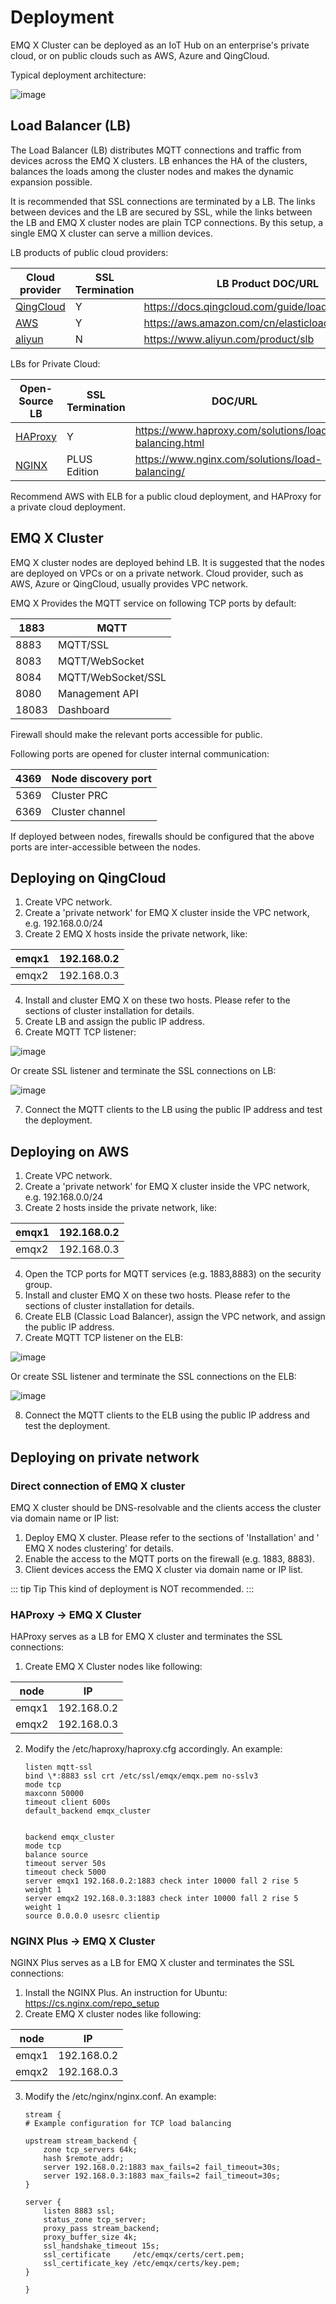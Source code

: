 # Deployment

EMQ X Cluster can be deployed as an IoT Hub on an enterprise's private cloud, or on public clouds such as AWS, Azure and QingCloud.

Typical deployment architecture:

![image](./_static/images/deploy_1.png)

## Load Balancer (LB)

The Load Balancer (LB) distributes MQTT connections and traffic from devices across the EMQ X clusters. LB enhances the HA of the clusters, balances the loads among the cluster nodes and makes the dynamic expansion possible.

It is recommended that SSL connections are terminated by a LB. The links between devices and the LB are secured by SSL, while the links between the LB and EMQ X cluster nodes are plain TCP connections. By this setup, a single EMQ X cluster can serve a million devices.

LB products of public cloud providers:

| Cloud provider                       | SSL Termination | LB Product DOC/URL                                                                                         |
| ------------------------------------ | --------------- | ---------------------------------------------------------------------------------------------------------- |
| [ QingCloud ](https://qingcloud.com) | Y               | [ https://docs.qingcloud.com/guide/loadbalancer.html ](https://docs.qingcloud.com/guide/loadbalancer.html) |
| [ AWS ](https://aws.amazon.com)      | Y               | [ https://aws.amazon.com/cn/elasticloadbalancing/ ](https://aws.amazon.com/cn/elasticloadbalancing/)       |
| [ aliyun ](https://www.aliyun.com)   | N               | [ https://www.aliyun.com/product/slb ](https://www.aliyun.com/product/slb)                                 |

LBs for Private Cloud:

| Open-Source LB                       | SSL Termination | DOC/URL                                                                                                          |
| ------------------------------------ | --------------- | ---------------------------------------------------------------------------------------------------------------- |
| [ HAProxy ](https://www.haproxy.org) | Y               | [ https://www.haproxy.com/solutions/load-balancing.html ](https://www.haproxy.com/solutions/load-balancing.html) |
| [ NGINX ](https://www.nginx.com)     | PLUS Edition    | [ https://www.nginx.com/solutions/load-balancing/ ](https://www.nginx.com/solutions/load-balancing/)             |

Recommend AWS with ELB for a public cloud deployment, and HAProxy for a private cloud deployment.

## EMQ X Cluster

EMQ X cluster nodes are deployed behind LB. It is suggested that the nodes are deployed on VPCs or on a private network. Cloud provider, such as AWS, Azure or QingCloud, usually provides VPC network.

EMQ X Provides the MQTT service on following TCP ports by default:

| 1883  | MQTT               |
| ----- | ------------------ |
| 8883  | MQTT/SSL           |
| 8083  | MQTT/WebSocket     |
| 8084  | MQTT/WebSocket/SSL |
| 8080  | Management API     |
| 18083 | Dashboard          |

Firewall should make the relevant ports accessible for public.

Following ports are opened for cluster internal communication:

| 4369 | Node discovery port |
| ---- | ------------------- |
| 5369 | Cluster PRC         |
| 6369 | Cluster channel     |

If deployed between nodes, firewalls should be configured that the above ports are inter-accessible between the nodes.

## Deploying on QingCloud

1. Create VPC network.
2. Create a 'private network' for EMQ X cluster inside the VPC network, e.g. 192.168.0.0/24
3. Create 2 EMQ X hosts inside the private network, like:

| emqx1 | 192.168.0.2 |
| ----- | ----------- |
| emqx2 | 192.168.0.3 |

4. Install and cluster EMQ X on these two hosts. Please refer to the sections of cluster installation for details.
5. Create LB and assign the public IP address.
6. Create MQTT TCP listener:

![image](./_static/images/deploy_2.png)

Or create SSL listener and terminate the SSL connections on LB:

![image](./_static/images/deploy_3.png)

7. Connect the MQTT clients to the LB using the public IP address and test the deployment.

## Deploying on AWS

1. Create VPC network.
2. Create a 'private network' for EMQ X cluster inside the VPC network, e.g. 192.168.0.0/24
3. Create 2 hosts inside the private network, like:

| emqx1 | 192.168.0.2 |
| ----- | ----------- |
| emqx2 | 192.168.0.3 |

4. Open the TCP ports for MQTT services (e.g. 1883,8883) on the security group.
5. Install and cluster EMQ X on these two hosts. Please refer to the sections of cluster installation for details.
6. Create ELB (Classic Load Balancer), assign the VPC network, and assign the public IP address.
7. Create MQTT TCP listener on the ELB:

![image](./_static/images/deploy_4.png)

Or create SSL listener and terminate the SSL connections on the ELB:

![image](./_static/images/deploy_5.png)

8. Connect the MQTT clients to the ELB using the public IP address and test the deployment.

## Deploying on private network

### Direct connection of EMQ X cluster

EMQ X cluster should be DNS-resolvable and the clients access the cluster via domain name or IP list:

1. Deploy EMQ X cluster. Please refer to the sections of 'Installation' and ' EMQ X nodes clustering' for details.
2. Enable the access to the MQTT ports on the firewall (e.g. 1883, 8883).
3. Client devices access the EMQ X cluster via domain name or IP list.

::: tip Tip
This kind of deployment is NOT recommended.
:::

### HAProxy -> EMQ X Cluster

HAProxy serves as a LB for EMQ X cluster and terminates the SSL connections:

1. Create EMQ X Cluster nodes like following:

| node  | IP          |
| ----- | ----------- |
| emqx1 | 192.168.0.2 |
| emqx2 | 192.168.0.3 |

2. Modify the /etc/haproxy/haproxy.cfg accordingly. An example:

       listen mqtt-ssl
       bind \*:8883 ssl crt /etc/ssl/emqx/emqx.pem no-sslv3
       mode tcp
       maxconn 50000
       timeout client 600s
       default_backend emqx_cluster


       backend emqx_cluster
       mode tcp
       balance source
       timeout server 50s
       timeout check 5000
       server emqx1 192.168.0.2:1883 check inter 10000 fall 2 rise 5 weight 1
       server emqx2 192.168.0.3:1883 check inter 10000 fall 2 rise 5 weight 1
       source 0.0.0.0 usesrc clientip

### NGINX Plus -> EMQ X Cluster

NGINX Plus serves as a LB for EMQ X cluster and terminates the SSL connections:

1. Install the NGINX Plus. An instruction for Ubuntu: [ https://cs.nginx.com/repo_setup ](https://cs.nginx.com/repo_setup)
2. Create EMQ X cluster nodes like following:

| node  | IP          |
| ----- | ----------- |
| emqx1 | 192.168.0.2 |
| emqx2 | 192.168.0.3 |

3.  Modify the /etc/nginx/nginx.conf. An example:

        stream {
        # Example configuration for TCP load balancing

        upstream stream_backend {
            zone tcp_servers 64k;
            hash $remote_addr;
            server 192.168.0.2:1883 max_fails=2 fail_timeout=30s;
            server 192.168.0.3:1883 max_fails=2 fail_timeout=30s;
        }

        server {
            listen 8883 ssl;
            status_zone tcp_server;
            proxy_pass stream_backend;
            proxy_buffer_size 4k;
            ssl_handshake_timeout 15s;
            ssl_certificate     /etc/emqx/certs/cert.pem;
            ssl_certificate_key /etc/emqx/certs/key.pem;
        }

        }
